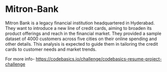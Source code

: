 # Mitron-Bank
Mitron Bank is a legacy financial institution headquartered in Hyderabad. They want to introduce a new line of credit cards, aiming to broaden its product offerings and reach in the financial market. They provided a sample dataset of 4000 customers across five cities on their online spending and other details. This analysis is expected to guide them in tailoring the credit cards to customer needs and market trends. 

For more info- https://codebasics.io/challenge/codebasics-resume-project-challenge
